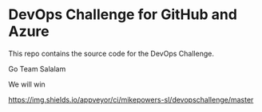 # DevOps Challenge for GitHub and Azure

This repo contains the source code for the DevOps Challenge.

Go Team Salalam

We will win

https://img.shields.io/appveyor/ci/mikepowers-sl/devopschallenge/master